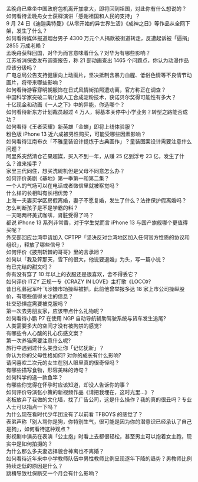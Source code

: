 孟晚舟已乘坐中国政府包机离开加拿大，即将回到祖国，对此你有什么想说的？  
如何看待孟晚舟女士获释演讲「感谢祖国和人民的支持」？  
9 月 24 日《迪迦奥特曼》《从零开始的异世界生活》《成神之日》等作品从全网下架，发生了什么？  
如何看待媒体报道烟台男子 4300 万元个人捐款被街道转走，反遭起诉被「逼捐」2855 万成老赖？  
孟晚舟获释回国，对华为而言意味着什么？对华为有哪些影响？  
江苏省消保委发布调查报告，称 21 部动画查出 1465 个问题点，你认为动漫作品应该分级吗？  
广电总局公告支持健康向上动画片，坚决抵制含暴力血腥、低俗色情等不良情节动画片，将带来哪些影响？  
如何看待游客穿明朝服饰在日式风情街拍照遭劝离，官方称正在调查？  
中国科学家突破二氧化碳人工合成淀粉技术，获诺贝尔奖得可能性有多大？  
十亿现金和动画《一人之下》中的异能，你选哪个？  
如何看待新东方计划裁员超过 4 万人，将基本关停中小学业务？转型之路能否成功？  
如何看待《王者荣耀》新英雄「金蝉」即将上线体验服？  
粉色版 iPhone 13 近六成被男性购买，可能受哪些因素影响？  
如何看待江南布衣「不雅童装设计提炼于古典画作」？童装图案设计需要注意什么问题？  
阿里系突然清仓芒果超媒，买入不到一年，从赚 25 亿到浮亏 23 亿，发生了什么？谁来接手？  
家里三代同住，想买洗碗机但是父母不同意怎么办？  
如何评价美剧《基地》第一季第一和第二集？  
一个人的气场可以在电话或者微信里就被察觉吗？  
什么样的长相叫有长相优势？  
上海一夫妻买学区房假离婚，妻子不愿复婚，发生了什么？法律保护假离婚吗？  
怎么判断孩子是不是学霸的料？  
一天喝两杯美式咖啡，肾脏受得了吗？  
都说 iPhone 13 系列非常香，对于学生党而言 iPhone 13 与国产旗舰哪个更值得买呢？  
外交部回应台湾申请加入 CPTPP「坚决反对台湾地区加入任何官方性质的协议和组织」，释放了哪些信号？  
如何评价《披荆斩棘的哥哥》里的言承旭？  
如何以「我及笄那天，雪下的很大，他说要退婚」为头，写一篇小说？  
有已完结的甜文吗？  
你有没有穿了 10 年以上的衣服还是很喜欢，舍不得丢它？  
如何评价 ITZY 正规一专《CRAZY IN LOVE》主打歌《LOCO》?  
昔日私募冠军叶飞涉嫌市场操纵被抓，此前他曾举报多达 18 家上市公司操纵股价，有哪些值得关注的信息？  
社交恐惧症需要被克服吗？  
第一次去男朋友家，应该带点什么礼物呢？  
如何看待小鹏 P7 在使用 NGP 自动导航辅助驾驶系统与货车发生追尾?  
人类需要多大的空间才没有被拘禁的感觉?  
有哪些令人心酸的扎心伤感文案？  
第一次养猫需要注意什么呢?  
旅行中遇到过什么美食让你「记忆犹新」？  
你认为你的父母性格如何? 对你的成长有什么影响?  
请问喜欢二次元的女生在别人眼里真的很奇怪吗？  
有哪些描写食物，形容美味的诗句？  
如何科学的选一款鱼竿？  
有哪些你觉得在怀孕时应该知道，却没人告诉你的事？  
如何评价导演张小策的新视频作品《请把我埋在，这时光里...》？  
老板放弃了我做的文化墙，找了广告公司，这是什么操作？我的真的很丑吗？专业人士可以指点一下吗？  
为什么现在看时代少年团没有了以前看 TFBOYS 的感觉了？  
表弟声称「别人骂你是狗，你特别生气，很可能是因为你的潜意识已经承认了自己是狗」，如何看待这种观点？  
影视剧中演员在表演「公主抱」时看上去都很轻松，甚至男主可以抱着女主跑，现实中是如何拍摄的？  
为什么那么多夫妻选择貌合神离也不离婚？  
如何看待近年来中小学教师队伍中男性教师比例呈现逐年下降的趋势？男教师比例持续走低的原因是什么？  
跳槽导致社保断交一个月会有什么影响？  
